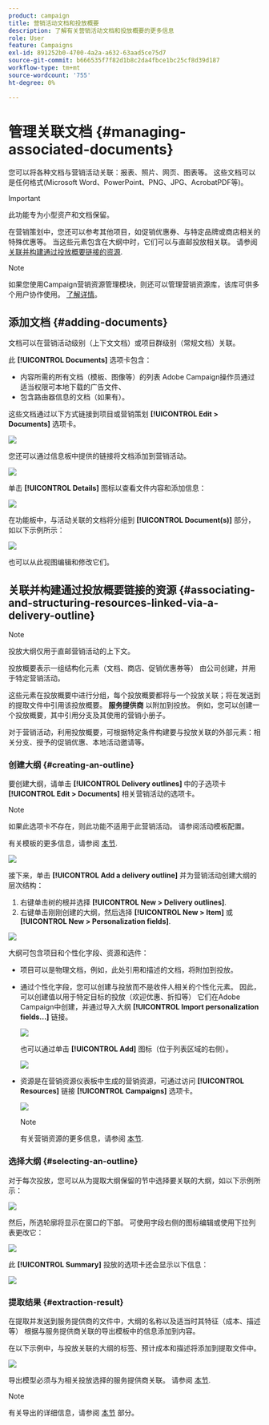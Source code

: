 ```yaml
---
product: campaign
title: 营销活动文档和投放概要
description: 了解有关营销活动文档和投放概要的更多信息
role: User
feature: Campaigns
exl-id: 891252b0-4700-4a2a-a632-63aad5ce75d7
source-git-commit: b666535f7f82d1b8c2da4fbce1bc25cf8d39d187
workflow-type: tm+mt
source-wordcount: '755'
ht-degree: 0%

---
```


# 管理关联文档 {#managing-associated-documents}

您可以将各种文档与营销活动关联：报表、照片、网页、图表等。 这些文档可以是任何格式(Microsoft Word、PowerPoint、PNG、JPG、AcrobatPDF等)。

>[!IMPORTANT]
>
>此功能专为小型资产和文档保留。

在营销策划中，您还可以参考其他项目，如促销优惠券、与特定品牌或商店相关的特殊优惠等。 当这些元素包含在大纲中时，它们可以与直邮投放相关联。 请参阅 [关联并构建通过投放概要链接的资源](#associating-and-structuring-resources-linked-via-a-delivery-outline).

>[!NOTE]
>
>如果您使用Campaign营销资源管理模块，则还可以管理营销资源库，该库可供多个用户协作使用。 [了解详情](../../mrm/using/managing-marketing-resources.md)。

## 添加文档 {#adding-documents}

文档可以在营销活动级别（上下文文档）或项目群级别（常规文档）关联。

此 **[!UICONTROL Documents]** 选项卡包含：

* 内容所需的所有文档（模板、图像等）的列表 Adobe Campaign操作员通过适当权限可本地下载的广告文件、
* 包含路由器信息的文档（如果有）。

这些文档通过以下方式链接到项目或营销策划 **[!UICONTROL Edit > Documents]** 选项卡。

![](assets/s_ncs_user_op_add_document.png)

您还可以通过信息板中提供的链接将文档添加到营销活动。

![](assets/add_a_document_in_op.png)

单击 **[!UICONTROL Details]** 图标以查看文件内容和添加信息：

![](assets/s_ncs_user_op_add_document_details.png)

在功能板中，与活动关联的文档将分组到 **[!UICONTROL Document(s)]** 部分，如以下示例所示：

![](assets/s_ncs_user_op_edit_document.png)

也可以从此视图编辑和修改它们。

## 关联并构建通过投放概要链接的资源 {#associating-and-structuring-resources-linked-via-a-delivery-outline}

>[!NOTE]
>
>投放大纲仅用于直邮营销活动的上下文。

投放概要表示一组结构化元素（文档、商店、促销优惠券等） 由公司创建，并用于特定营销活动。

这些元素在投放概要中进行分组，每个投放概要都将与一个投放关联；将在发送到的提取文件中引用该投放概要。 **服务提供商** 以附加到投放。 例如，您可以创建一个投放概要，其中引用分支及其使用的营销小册子。

对于营销活动，利用投放概要，可根据特定条件构建要与投放关联的外部元素：相关分支、授予的促销优惠、本地活动邀请等。

### 创建大纲 {#creating-an-outline}

要创建大纲，请单击 **[!UICONTROL Delivery outlines]** 中的子选项卡 **[!UICONTROL Edit > Documents]** 相关营销活动的选项卡。

>[!NOTE]
>
>如果此选项卡不存在，则此功能不适用于此营销活动。 请参阅活动模板配置。
>   
>有关模板的更多信息，请参阅 [本节](../../campaign/using/marketing-campaign-templates.md#campaign-templates).

![](assets/s_ncs_user_op_composition_link.png)

接下来，单击 **[!UICONTROL Add a delivery outline]** 并为营销活动创建大纲的层次结构：

1. 右键单击树的根并选择 **[!UICONTROL New > Delivery outlines]**.
1. 右键单击刚刚创建的大纲，然后选择 **[!UICONTROL New > Item]** 或 **[!UICONTROL New > Personalization fields]**.

![](assets/s_ncs_user_op_add_composition.png)

大纲可包含项目和个性化字段、资源和选件：

* 项目可以是物理文档，例如，此处引用和描述的文档，将附加到投放。
* 通过个性化字段，您可以创建与投放而不是收件人相关的个性化元素。 因此，可以创建值以用于特定目标的投放（欢迎优惠、折扣等） 它们在Adobe Campaign中创建，并通过导入大纲 **[!UICONTROL Import personalization fields...]** 链接。

  ![](assets/s_ncs_user_op_add_composition_field.png)

  也可以通过单击 **[!UICONTROL Add]** 图标（位于列表区域的右侧）。

  ![](assets/s_ncs_user_op_add_composition_field_button.png)

* 资源是在营销资源仪表板中生成的营销资源，可通过访问 **[!UICONTROL Resources]** 链接 **[!UICONTROL Campaigns]** 选项卡。

  ![](assets/s_ncs_user_mkg_resource_ovv.png)

  >[!NOTE]
  >
  >有关营销资源的更多信息，请参阅 [本节](../../mrm/using/managing-marketing-resources.md).

### 选择大纲 {#selecting-an-outline}

对于每次投放，您可以从为提取大纲保留的节中选择要关联的大纲，如以下示例所示：

![](assets/s_ncs_user_op_select_composition.png)

然后，所选轮廓将显示在窗口的下部。 可使用字段右侧的图标编辑或使用下拉列表更改它：

![](assets/s_ncs_user_op_select_composition_b.png)

此 **[!UICONTROL Summary]** 投放的选项卡还会显示以下信息：

![](assets/s_ncs_user_op_select_composition_c.png)

### 提取结果 {#extraction-result}

在提取并发送到服务提供商的文件中，大纲的名称以及适当时其特征（成本、描述等） 根据与服务提供商关联的导出模板中的信息添加到内容。

在以下示例中，与投放关联的大纲的标签、预计成本和描述将添加到提取文件中。

![](assets/s_ncs_user_op_composition_in_export_template.png)

导出模型必须与为相关投放选择的服务提供商关联。 请参阅 [本节](../../campaign/using/providers-stocks-and-budgets.md#creating-service-providers-and-their-cost-structures).

>[!NOTE]
>
>有关导出的详细信息，请参阅 [本节](../../platform/using/get-started-data-import-export.md) 部分。
